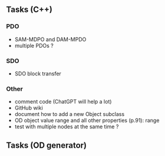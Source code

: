 ## Tasks (C++)
### PDO
- SAM-MDPO and DAM-MPDO
- multiple PDOs ?

### SDO
- SDO block transfer

### Other
- comment code (ChatGPT will help a lot)
- GitHub wiki
- document how to add a new Object subclass
- OD object value range and all other properties (p.91): range
- test with multiple nodes at the same time ?

## Tasks (OD generator)
